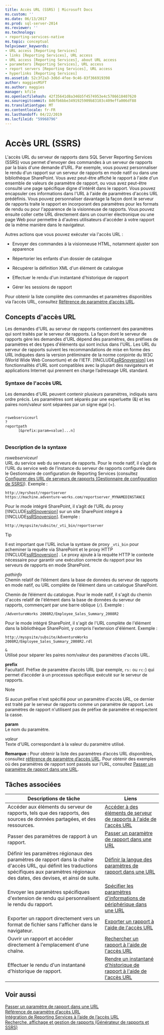 ```yaml
---
title: Accès URL (SSRS) | Microsoft Docs
ms.custom: ''
ms.date: 06/13/2017
ms.prod: sql-server-2014
ms.reviewer: ''
ms.technology:
- reporting-services-native
ms.topic: conceptual
helpviewer_keywords:
- URL access [Reporting Services]
- links [Reporting Services], URL access
- URL access [Reporting Services], about URL access
- parameters [Reporting Services], URL access
- report servers [Reporting Services], URL access
- hyperlinks [Reporting Services]
ms.assetid: 52c3f2a3-3d6d-4fee-9c46-83f366919398
author: maggiesMSFT
ms.author: maggies
manager: kfile
ms.openlocfilehash: 42f35641d8a346b5f4574953e4c5786618407620
ms.sourcegitcommit: 8d6fb6bbe3491925909b83103c409effa006df88
ms.translationtype: MT
ms.contentlocale: fr-FR
ms.lasthandoff: 04/22/2019
ms.locfileid: "59968796"
---
```

# <a name="url-access-ssrs"></a>Accès URL (SSRS)
  L'accès URL du serveur de rapports dans SQL Server Reporting Services (SSRS) vous permet d'envoyer des commandes à un serveur de rapports par la biais d'une demande d'URL. Par exemple, vous pouvez personnaliser le rendu d'un rapport sur un serveur de rapports en mode natif ou dans une bibliothèque SharePoint. Vous avez peut-être affiché le rapport à l'aide d'un ensemble de valeurs de paramètre de rapport, ou vous avez peut-être consulté une page spécifique digne d'intérêt dans le rapport. Vous pouvez encapsuler ces informations dans l'URL à l'aide de paramètres d'accès URL prédéfinis. Vous pouvez personnaliser davantage la façon dont le serveur de rapports traite le rapport en incorporant des paramètres pour les formats de rendu ou pour l'apparence de la visionneuse de rapports. Vous pouvez ensuite coller cette URL directement dans un courrier électronique ou une page Web pour permettre à d'autres utilisateurs d'accéder à votre rapport de la même manière dans le navigateur.  
  
 Autres actions que vous pouvez exécuter via l'accès URL :  
  
-   Envoyer des commandes à la visionneuse HTML, notamment ajuster son apparence  
  
-   Répertorier les enfants d'un dossier de catalogue  
  
-   Récupérer la définition XML d'un élément de catalogue  
  
-   Effectuer le rendu d'un instantané d'historique de rapport  
  
-   Gérer les sessions de rapport  
  
 Pour obtenir la liste complète des commandes et paramètres disponibles via l’accès URL, consultez [Référence de paramètre d’accès URL](url-access-parameter-reference.md).  
  
## <a name="url-access-concepts"></a>Concepts d'accès URL  
 Les demandes d'URL au serveur de rapports contiennent des paramètres qui sont traités par le serveur de rapports. La façon dont le serveur de rapports gère les demandes d'URL dépend des paramètres, des préfixes de paramètres et des types d'éléments qui sont inclus dans l'URL. Les URL du serveur de rapports suivent les recommandations de mise en forme des URL indiquées dans la version préliminaire de la norme conjointe du W3C (World Wide Web Consortium) et de l'IETF. [!INCLUDE[ssRSnoversion](../includes/ssrsnoversion-md.md)] Les fonctionnalités d’URL sont compatibles avec la plupart des navigateurs et applications Internet qui prennent en charge l’adressage URL standard.  
  
### <a name="url-access-syntax"></a>Syntaxe de l'accès URL  
 Les demandes d'URL peuvent contenir plusieurs paramètres, indiqués sans ordre précis. Les paramètres sont séparés par une esperluette (&) et les paires nom/valeur sont séparées par un signe égal (=).  
  
```  
  
rswebserviceurl  
?  
reportpath  
      [&prefix:param=value]...n]  
  
```  
  
### <a name="syntax-description"></a>Description de la syntaxe  
 *rswebserviceurl*  
 URL du service web du serveurs de rapports. Pour le mode natif, il s’agit de l’URL du service web de l’instance du serveur de rapports configurée dans le Gestionnaire de configuration de Reporting Services (consultez [Configurer des URL de serveurs de rapports &#40;Gestionnaire de configuration de SSRS&#41;](install-windows/configure-report-server-urls-ssrs-configuration-manager.md)). Exemple :  
  
```  
http://myrshost/reportserver  
https://machine.adventure-works.com/reportserver_MYNAMEDINSTANCE  
```  
  
 Pour le mode intégré SharePoint, il s’agit de l’URL du proxy [!INCLUDE[ssRSnoversion](../includes/ssrsnoversion-md.md)] sur un site SharePoint intégré à [!INCLUDE[ssRSnoversion](../includes/ssrsnoversion-md.md)]. Exemple :  
  
```  
http://myspsite/subsite/_vti_bin/reportserver  
```  
  
> [!TIP]  
>  Il est important que l'URL inclue la syntaxe de proxy `_vti_bin` pour acheminer la requête via SharePoint et le proxy HTTP [!INCLUDE[ssRSnoversion](../includes/ssrsnoversion-md.md)] . Le proxy ajoute à la requête HTTP le contexte nécessaire pour garantir une exécution correcte du rapport pour les serveurs de rapports en mode SharePoint.  
  
 *pathinfo*  
 Chemin relatif de l’élément dans la base de données du serveur de rapports en mode natif, ou URL complète de l’élément dans un catalogue SharePoint.  
  
 Chemin de l’élément du catalogue. Pour le mode natif, il s'agit du chemin d'accès relatif de l'élément dans la base de données du serveur de rapports, commençant par une barre oblique (`/`). Exemple :  
  
```  
/AdventureWorks 2008R2/Employee_Sales_Summary_2008R2  
```  
  
 Pour le mode intégré SharePoint, il s'agit de l'URL complète de l'élément dans la bibliothèque SharePoint, y compris l'extension d'élément. Exemple :  
  
```  
http://myspsite/subsite/AdventureWorks 2008R2/Employee_Sales_Summary_2008R2.rdl  
```  
  
 `&`  
 Utilisé pour séparer les paires nom/valeur des paramètres d'accès URL.  
  
 **prefix**  
 Facultatif. Préfixe de paramètre d’accès URL (par exemple, `rs:` ou `rc:`) qui permet d’accéder à un processus spécifique exécuté sur le serveur de rapports.  
  
> [!NOTE]  
>  Si aucun préfixe n'est spécifié pour un paramètre d'accès URL, ce dernier est traité par le serveur de rapports comme un paramètre de rapport. Les paramètres de rapport n'utilisent pas de préfixe de paramètre et respectent la casse.  
  
 **param**  
 Le nom du paramètre.  
  
 *valeur*  
 Texte d'URL correspondant à la valeur du paramètre utilisé.  
  
 **Remarque :** Pour obtenir la liste des paramètres d’accès URL disponibles, consultez [référence de paramètre d’accès URL](url-access-parameter-reference.md). Pour obtenir des exemples où des paramètres de rapport sont passés sur l’URL, consultez [Passer un paramètre de rapport dans une URL](pass-a-report-parameter-within-a-url.md).  
  
## <a name="related-tasks"></a>Tâches associées  
  
|Descriptions de tâche|Liens|  
|-----------------------|-----------|  
|Accéder aux éléments du serveur de rapports, tels que des rapports, des sources de données partagées, et des ressources.|[Accéder à des éléments de serveur de rapports à l'aide de l'accès URL](access-report-server-items-using-url-access.md)|  
|Passer des paramètres de rapport à un rapport.|[Passer un paramètre de rapport dans une URL](pass-a-report-parameter-within-a-url.md)|  
|Définir les paramètres régionaux des paramètres de rapport dans la chaîne d'accès URL, qui définit les traductions spécifiques aux paramètres régionaux des dates, des devises, et ainsi de suite.|[Définir la langue des paramètres de rapport dans une URL](set-the-language-for-report-parameters-in-a-url.md)|  
|Envoyer les paramètres spécifiques d'extension de rendu qui personnalisent le rendu du rapport.|[Spécifier les paramètres d'informations de périphérique dans une URL](specify-device-information-settings-in-a-url.md)|  
|Exporter un rapport directement vers un format de fichier sans l'afficher dans le navigateur.|[Exporter un rapport à l'aide de l'accès URL](export-a-report-using-url-access.md)|  
|Ouvrir un rapport et accéder directement à l'emplacement d'une chaîne.|[Rechercher un rapport à l'aide de l'accès URL](search-a-report-using-url-access.md)|  
|Effectuer le rendu d'un instantané d'historique de rapport.|[Rendre un instantané d'historique de rapport à l'aide de l'accès URL](render-a-report-history-snapshot-using-url-access.md)|  
  
## <a name="see-also"></a>Voir aussi  
 [Passer un paramètre de rapport dans une URL](pass-a-report-parameter-within-a-url.md)   
 [Référence de paramètre d’accès URL](url-access-parameter-reference.md)   
 [Intégration de Reporting Services à l’aide de l’accès URL](application-integration/integrating-reporting-services-using-url-access.md)   
 [Recherche, affichage et gestion de rapports &#40;Générateur de rapports et SSRS&#41;](report-builder/finding-viewing-and-managing-reports-report-builder-and-ssrs.md)  
  
  
